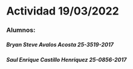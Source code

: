 # Actividad 19/03/2022

### Alumnos:
##### Bryan Steve Avalos Acosta 25-3519-2017
##### Saul Enrique Castillo Henriquez 25-0856-2017
